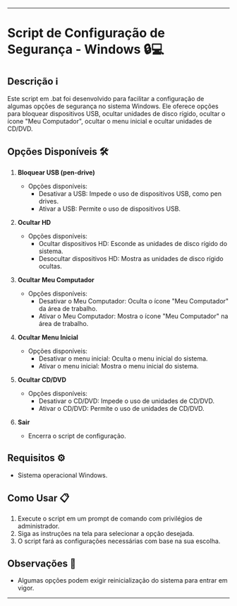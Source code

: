 
---

# Script de Configuração de Segurança - Windows 🔒💻

## Descrição ℹ️

Este script em .bat foi desenvolvido para facilitar a configuração de algumas opções de segurança no sistema Windows. Ele oferece opções para bloquear dispositivos USB, ocultar unidades de disco rígido, ocultar o ícone "Meu Computador", ocultar o menu inicial e ocultar unidades de CD/DVD.

## Opções Disponíveis 🛠️

1. **Bloquear USB (pen-drive)**
   - Opções disponíveis:
     - Desativar a USB: Impede o uso de dispositivos USB, como pen drives.
     - Ativar a USB: Permite o uso de dispositivos USB.

2. **Ocultar HD**
   - Opções disponíveis:
     - Ocultar dispositivos HD: Esconde as unidades de disco rígido do sistema.
     - Desocultar dispositivos HD: Mostra as unidades de disco rígido ocultas.

3. **Ocultar Meu Computador**
   - Opções disponíveis:
     - Desativar o Meu Computador: Oculta o ícone "Meu Computador" da área de trabalho.
     - Ativar o Meu Computador: Mostra o ícone "Meu Computador" na área de trabalho.

4. **Ocultar Menu Inicial**
   - Opções disponíveis:
     - Desativar o menu inicial: Oculta o menu inicial do sistema.
     - Ativar o menu inicial: Mostra o menu inicial do sistema.

5. **Ocultar CD/DVD**
   - Opções disponíveis:
     - Desativar o CD/DVD: Impede o uso de unidades de CD/DVD.
     - Ativar o CD/DVD: Permite o uso de unidades de CD/DVD.

6. **Sair**
   - Encerra o script de configuração.

## Requisitos ⚙️

- Sistema operacional Windows.

## Como Usar 📋

1. Execute o script em um prompt de comando com privilégios de administrador.
2. Siga as instruções na tela para selecionar a opção desejada.
3. O script fará as configurações necessárias com base na sua escolha.

## Observações 📌

- Algumas opções podem exigir reinicialização do sistema para entrar em vigor.

---
